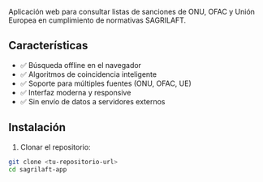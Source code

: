 Aplicación web para consultar listas de sanciones de ONU, OFAC y Unión Europea en cumplimiento de normativas SAGRILAFT.

## Características

- ✅ Búsqueda offline en el navegador
- ✅ Algoritmos de coincidencia inteligente
- ✅ Soporte para múltiples fuentes (ONU, OFAC, UE)
- ✅ Interfaz moderna y responsive
- ✅ Sin envío de datos a servidores externos

## Instalación

1. Clonar el repositorio:
```bash
git clone <tu-repositorio-url>
cd sagrilaft-app